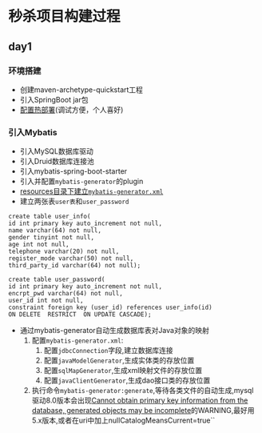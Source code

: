# 秒杀项目构建过程

## day1
### 环境搭建
- 创建maven-archetype-quickstart工程
- 引入SpringBoot jar包
- [配置热部署](https://blog.csdn.net/qq_42685050/article/details/81588584)(调试方便，个人喜好)

### 引入Mybatis
- 引入MySQL数据库驱动
- 引入Druid数据库连接池
- 引入mybatis-spring-boot-starter
- 引入并配置```mybatis-generator```的plugin   
- [resources目录下建立```mybatis-generator.xml```](http://mybatis.org/generator/configreference/xmlconfig.html)
- 建立两张表```user表```和```user_password```
```mysql
create table user_info(
id int primary key auto_increment not null,
name varchar(64) not null,
gender tinyint not null,
age int not null,
telephone varchar(20) not null,
register_mode varchar(50) not null,
third_party_id varchar(64) not null);
```
```mysql
create table user_password(
id int primary key auto_increment not null,
encrpt_pwd varchar(64) not null,
user_id int not null,
constraint foreign key (user_id) references user_info(id) 
ON DELETE  RESTRICT  ON UPDATE CASCADE);
```
- 通过mybatis-generator自动生成数据库表对Java对象的映射
    1. 配置```mybatis-generator.xml```:
        1) 配置```jdbcConnection```字段,建立数据库连接
        2) 配置```javaModelGenerator```,生成实体类的存放位置
        3) 配置```sqlMapGenerator```,生成xml映射文件的存放位置
        4) 配置```javaClientGenerator```,生成dao接口类的存放位置 
    2. 执行命令```mybatis-generator:generate```,等待各类文件的自动生成,mysql驱动8.0版本会出现[Cannot obtain primary key information from the database, generated objects may be incomplete](http://m.aspku.com/view-326284.html)的WARNING,最好用5.x版本,或者在uri中加上nullCatalogMeansCurrent=true`` 